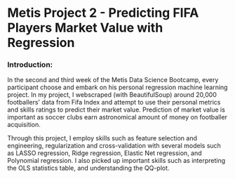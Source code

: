 # Metis Project 2 - Predicting FIFA Players Market Value with Regression

### Introduction:
In the second and third week of the Metis Data Science Bootcamp, every participant choose and embark on his personal regression machine learning project. In my project, I webscraped (with BeautifulSoup) around 20,000 footballers' data from Fifa Index and attempt to use their personal metrics and skills ratings to predict their market value. Prediction of market value is important as soccer clubs earn astronomical amount of money on footballer acquisition.

Through this project, I employ skills such as feature selection and engineering, regularization and cross-validation with several models such as LASSO regression, Ridge regression, Elastic Net regression, and Polynomial regression. I also picked up important skills such as interpreting the OLS statistics table, and understanding the QQ-plot.
